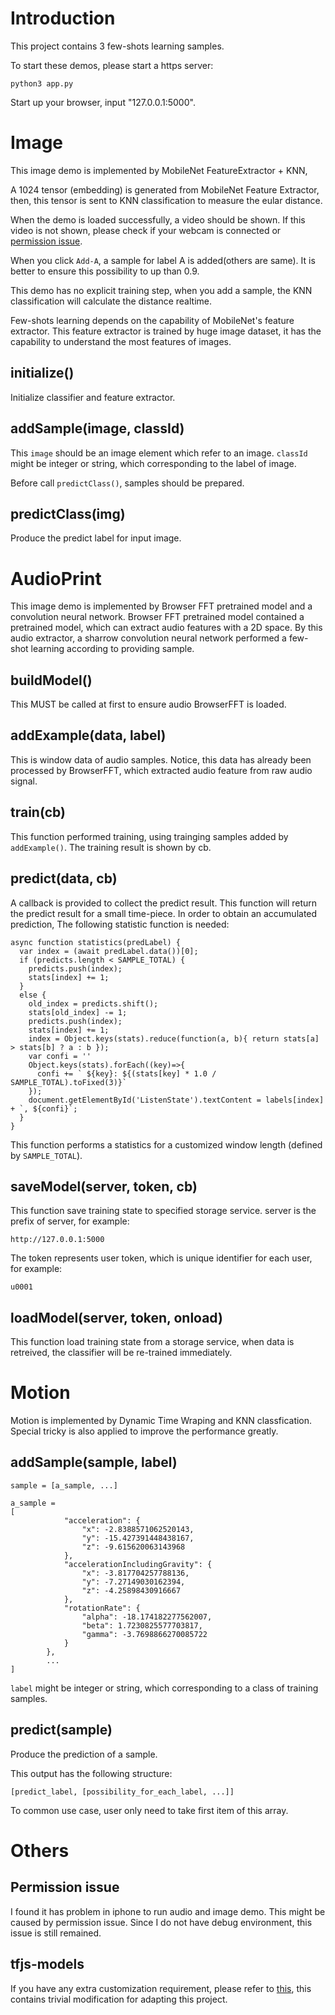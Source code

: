 # Introduction

This project contains 3 few-shots learning samples.

To start these demos, please start a https server:

```
python3 app.py
```

Start up your browser, input "127.0.0.1:5000".

# Image

This image demo is implemented by MobileNet FeatureExtractor + KNN,

A 1024 tensor (embedding) is generated from MobileNet Feature Extractor,
then, this tensor is sent to KNN classification to measure the eular distance.

When the demo is loaded successfully, a video should be shown. If this video
is not shown, please check if your webcam is connected or [permission issue](#permission-issue).

When you click `Add-A`, a sample for label A is added(others are same). It is better to ensure this possibility to up than 0.9.

This demo has no explicit training step, when you add a sample, the KNN classification will calculate the distance realtime. 

Few-shots learning depends on the capability of MobileNet's feature extractor.
This feature extractor is trained by huge image dataset, it has the capability to understand the most features of images.

## initialize()
Initialize classifier and feature extractor.

## addSample(image, classId)
This `image` should be an image element which refer to an image.
`classId` might be integer or string, which corresponding to the label of image.

Before call `predictClass()`, samples should be prepared.

## predictClass(img)
Produce the predict label for input image.

# AudioPrint

This image demo is implemented by Browser FFT pretrained model and a convolution
neural network. Browser FFT pretrained model contained a pretrained model, which can extract audio features with a 2D space. By this audio extractor,
a sharrow convolution neural network performed a few-shot learning according to providing sample.

## buildModel()
This MUST be called at first to ensure audio BrowserFFT is loaded.

## addExample(data, label)
This is window data of audio samples. Notice, this data has already been processed by BrowserFFT, which extracted audio feature from raw audio signal.

## train(cb)
This function performed training, using trainging samples added by `addExample()`. The training result is shown by cb.

## predict(data, cb)
A callback is provided to collect the predict result. This function will return the predict result for a small time-piece. In order to obtain an accumulated prediction, The following statistic function is needed:
```
async function statistics(predLabel) {
  var index = (await predLabel.data())[0];
  if (predicts.length < SAMPLE_TOTAL) {
    predicts.push(index);
    stats[index] += 1;
  }
  else {
    old_index = predicts.shift();
    stats[old_index] -= 1;
    predicts.push(index);
    stats[index] += 1;
    index = Object.keys(stats).reduce(function(a, b){ return stats[a] > stats[b] ? a : b });
    var confi = ''
    Object.keys(stats).forEach((key)=>{
      confi += ` ${key}: ${(stats[key] * 1.0 / SAMPLE_TOTAL).toFixed(3)}`
    });
    document.getElementById('ListenState').textContent = labels[index] + `, ${confi}`;
  }
}
```

This function performs a statistics for a customized window length (defined by `SAMPLE_TOTAL`).

## saveModel(server, token, cb)
This function save training state to specified storage service.
server is the prefix of server, for example:
```
http://127.0.0.1:5000
```
The token represents user token, which is unique identifier for each user, for example:
```
u0001
```

## loadModel(server, token, onload)
This function load training state from a storage service, when data is retreived, the classifier will be re-trained immediately.


# Motion

Motion is implemented by Dynamic Time Wraping and KNN classfication.
Special tricky is also applied to improve the performance greatly.

## addSample(sample, label)
```
sample = [a_sample, ...]

a_sample = 
[
			"acceleration": {
				"x": -2.8388571062520143,
				"y": -15.427391448438167,
				"z": -9.615620063143968
			},
			"accelerationIncludingGravity": {
				"x": -3.817704257788136,
				"y": -7.27149030162394,
				"z": -4.25898430916667
			},
			"rotationRate": {
				"alpha": -18.174182277562007,
				"beta": 1.7230825577703817,
				"gamma": -3.7698866270085722
			}
		},
        ...
]
```

`label` might be integer or string, which corresponding to a class of training samples.

## predict(sample)
Produce the prediction of a sample.

This output has the following structure:

```
[predict_label, [possibility_for_each_label, ...]]
```

To common use case, user only need to take first item of this array.

# Others

## Permission issue

I found it has problem in iphone to run audio and image demo.
This might be caused by permission issue. Since I do not have debug environment, this issue is still remained.

## tfjs-models

If you have any extra customization requirement, please refer to [this](https://github.com/woodylee1974/tfjs-models.git), this contains trivial modification for adapting this project.

